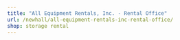 ```yaml
---
title: "All Equipment Rentals, Inc. - Rental Office"
url: /newhall/all-equipment-rentals-inc-rental-office/
shop: storage rental
---
```

